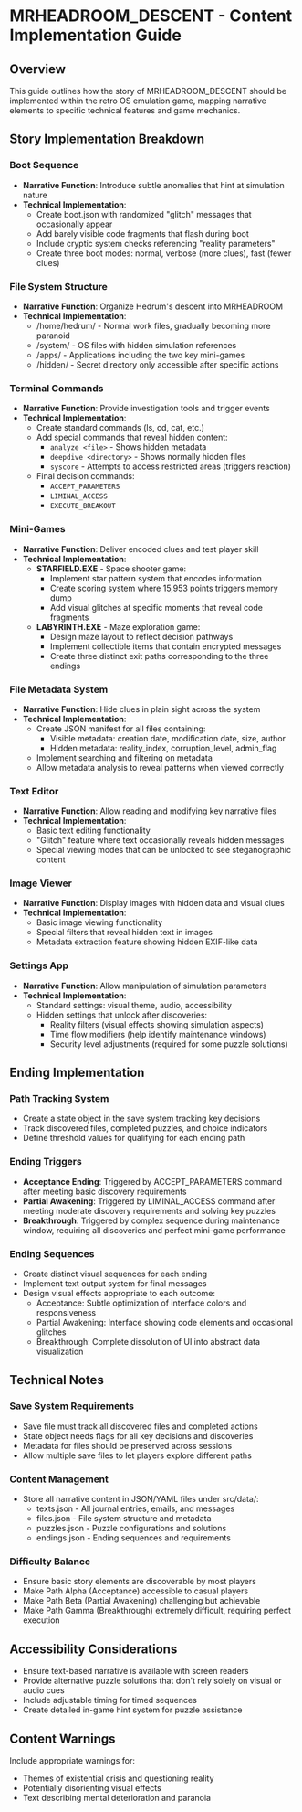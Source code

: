 # MRHEADROOM_DESCENT - Content Implementation Guide

## Overview

This guide outlines how the story of MRHEADROOM_DESCENT should be implemented within the retro OS emulation game, mapping narrative elements to specific technical features and game mechanics.

## Story Implementation Breakdown

### Boot Sequence
- **Narrative Function**: Introduce subtle anomalies that hint at simulation nature
- **Technical Implementation**: 
  - Create boot.json with randomized "glitch" messages that occasionally appear
  - Add barely visible code fragments that flash during boot
  - Include cryptic system checks referencing "reality parameters"
  - Create three boot modes: normal, verbose (more clues), fast (fewer clues)

### File System Structure
- **Narrative Function**: Organize Hedrum's descent into MRHEADROOM
- **Technical Implementation**:
  - /home/hedrum/ - Normal work files, gradually becoming more paranoid
  - /system/ - OS files with hidden simulation references
  - /apps/ - Applications including the two key mini-games
  - /hidden/ - Secret directory only accessible after specific actions

### Terminal Commands
- **Narrative Function**: Provide investigation tools and trigger events
- **Technical Implementation**:
  - Create standard commands (ls, cd, cat, etc.)
  - Add special commands that reveal hidden content:
    - `analyze <file>` - Shows hidden metadata
    - `deepdive <directory>` - Shows normally hidden files
    - `syscore` - Attempts to access restricted areas (triggers reaction)
  - Final decision commands:
    - `ACCEPT_PARAMETERS`
    - `LIMINAL_ACCESS`
    - `EXECUTE_BREAKOUT`

### Mini-Games
- **Narrative Function**: Deliver encoded clues and test player skill
- **Technical Implementation**:
  - **STARFIELD.EXE** - Space shooter game:
    - Implement star pattern system that encodes information
    - Create scoring system where 15,953 points triggers memory dump
    - Add visual glitches at specific moments that reveal code fragments
  - **LABYRINTH.EXE** - Maze exploration game:
    - Design maze layout to reflect decision pathways
    - Implement collectible items that contain encrypted messages
    - Create three distinct exit paths corresponding to the three endings

### File Metadata System
- **Narrative Function**: Hide clues in plain sight across the system
- **Technical Implementation**:
  - Create JSON manifest for all files containing:
    - Visible metadata: creation date, modification date, size, author
    - Hidden metadata: reality_index, corruption_level, admin_flag
  - Implement searching and filtering on metadata
  - Allow metadata analysis to reveal patterns when viewed correctly

### Text Editor
- **Narrative Function**: Allow reading and modifying key narrative files
- **Technical Implementation**:
  - Basic text editing functionality
  - "Glitch" feature where text occasionally reveals hidden messages
  - Special viewing modes that can be unlocked to see steganographic content

### Image Viewer
- **Narrative Function**: Display images with hidden data and visual clues
- **Technical Implementation**:
  - Basic image viewing functionality
  - Special filters that reveal hidden text in images
  - Metadata extraction feature showing hidden EXIF-like data

### Settings App
- **Narrative Function**: Allow manipulation of simulation parameters
- **Technical Implementation**:
  - Standard settings: visual theme, audio, accessibility
  - Hidden settings that unlock after discoveries:
    - Reality filters (visual effects showing simulation aspects)
    - Time flow modifiers (help identify maintenance windows)
    - Security level adjustments (required for some puzzle solutions)

## Ending Implementation

### Path Tracking System
- Create a state object in the save system tracking key decisions
- Track discovered files, completed puzzles, and choice indicators
- Define threshold values for qualifying for each ending path

### Ending Triggers
- **Acceptance Ending**: Triggered by ACCEPT_PARAMETERS command after meeting basic discovery requirements
- **Partial Awakening**: Triggered by LIMINAL_ACCESS command after meeting moderate discovery requirements and solving key puzzles
- **Breakthrough**: Triggered by complex sequence during maintenance window, requiring all discoveries and perfect mini-game performance

### Ending Sequences
- Create distinct visual sequences for each ending
- Implement text output system for final messages
- Design visual effects appropriate to each outcome:
  - Acceptance: Subtle optimization of interface colors and responsiveness
  - Partial Awakening: Interface showing code elements and occasional glitches
  - Breakthrough: Complete dissolution of UI into abstract data visualization

## Technical Notes

### Save System Requirements
- Save file must track all discovered files and completed actions
- State object needs flags for all key decisions and discoveries
- Metadata for files should be preserved across sessions
- Allow multiple save files to let players explore different paths

### Content Management
- Store all narrative content in JSON/YAML files under src/data/:
  - texts.json - All journal entries, emails, and messages
  - files.json - File system structure and metadata
  - puzzles.json - Puzzle configurations and solutions
  - endings.json - Ending sequences and requirements

### Difficulty Balance
- Ensure basic story elements are discoverable by most players
- Make Path Alpha (Acceptance) accessible to casual players
- Make Path Beta (Partial Awakening) challenging but achievable
- Make Path Gamma (Breakthrough) extremely difficult, requiring perfect execution

## Accessibility Considerations

- Ensure text-based narrative is available with screen readers
- Provide alternative puzzle solutions that don't rely solely on visual or audio cues
- Include adjustable timing for timed sequences
- Create detailed in-game hint system for puzzle assistance

## Content Warnings

Include appropriate warnings for:
- Themes of existential crisis and questioning reality
- Potentially disorienting visual effects
- Text describing mental deterioration and paranoia
